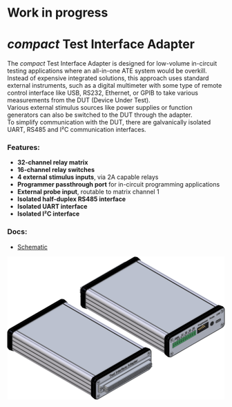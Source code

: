 # Work in progress

# *compact* Test Interface Adapter

The *compact* Test Interface Adapter is designed for low-volume in-circuit testing applications where an all-in-one ATE system would be overkill.  
Instead of expensive integrated solutions, this approach uses standard external instruments, such as a digital multimeter with some type of remote control interface like USB, RS232, Ethernet, or GPIB to take various measurements from the DUT (Device Under Test).  
Various external stimulus sources like power supplies or function generators can also be switched to the DUT through the adapter.  
To simplify communication with the DUT, there are galvanically isolated UART, RS485 and I²C communication interfaces.

### Features:

- **32-channel relay matrix**
- **16-channel relay switches**
- **4 external stimulus inputs**, via 2A capable relays
- **Programmer passthrough port** for in-circuit programming applications
- **External probe input**, routable to matrix channel 1
- **Isolated half-duplex RS485 interface**
- **Isolated UART interface**
- **Isolated I²C interface**

### Docs:

- [Schematic](docs/schematic.pdf)

![image](docs/Render.png)